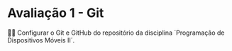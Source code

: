 # Avaliação 1 - Git

👨‍💻 Configurar o Git e GitHub do repositório da disciplina ´Programação de Dispositivos Móveis II´.
